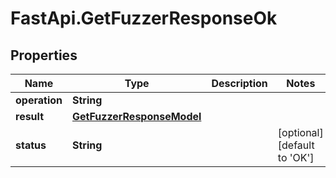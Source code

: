 # FastApi.GetFuzzerResponseOk

## Properties

Name | Type | Description | Notes
------------ | ------------- | ------------- | -------------
**operation** | **String** |  | 
**result** | [**GetFuzzerResponseModel**](GetFuzzerResponseModel.md) |  | 
**status** | **String** |  | [optional] [default to &#39;OK&#39;]


